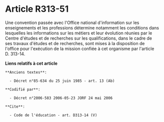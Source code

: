 # Article R313-51

Une convention passée avec l'Office national d'information sur les enseignements et les professions détermine notamment les
conditions dans lesquelles les informations sur les métiers et leur évolution réunies par le Centre d'études et de recherches
sur les qualifications, dans le cadre de ses travaux d'études et de recherches, sont mises à la disposition de l'office pour
l'exécution de la mission confiée à cet organisme par l'article D. 313-14.

**Liens relatifs à cet article**

	**Anciens textes**:

	  - Décret n°85-634 du 25 juin 1985 - art. 13 (Ab)

	**Codifié par**:

	  - Décret n°2006-583 2006-05-23 JORF 24 mai 2006

	**Cite**:

	  - Code de l'éducation - art. D313-14 (V)
